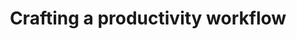 ---
title: Crafting a productivity workflow
permalink: /crafting-a-productivity-workflow
layout: post
status: draft
---